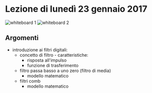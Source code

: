# Lezione di lunedì 23 gennaio 2017

![whiteboard 1](./TR_I_20170123_1.jpg)
![whiteboard 2](./TR_I_20170123_2.jpg)

## Argomenti

* introduzione ai filtri digitali:
  * concetto di filtro - caratteristiche:
    * risposta all'impulso
    * funzione di trasferimento
  * filtro passa basso a uno zero (filtro di media)
    * modello matematico
  * filtri comb
    * modello matematico

